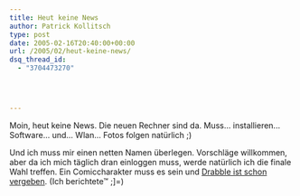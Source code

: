 ```yaml
---
title: Heut keine News
author: Patrick Kollitsch
type: post
date: 2005-02-16T20:40:00+00:00
url: /2005/02/heut-keine-news/
dsq_thread_id:
  - "3704473270"




---
```

Moin, heut keine News. Die neuen Rechner sind da. Muss... installieren... Software... und... Wlan... Fotos folgen natürlich ;)

Und ich muss mir einen netten Namen überlegen. Vorschläge willkommen, aber da ich mich täglich dran einloggen muss, werde natürlich ich die finale Wahl treffen. Ein Comiccharakter muss es sein und <a href="41">Drabble ist schon vergeben</a>. (Ich berichtete&trade; ;]=)